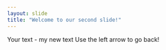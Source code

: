 ```yaml
---
layout: slide
title: "Welcome to our second slide!"
---
```

Your text - my new text
Use the left arrow to go back!
